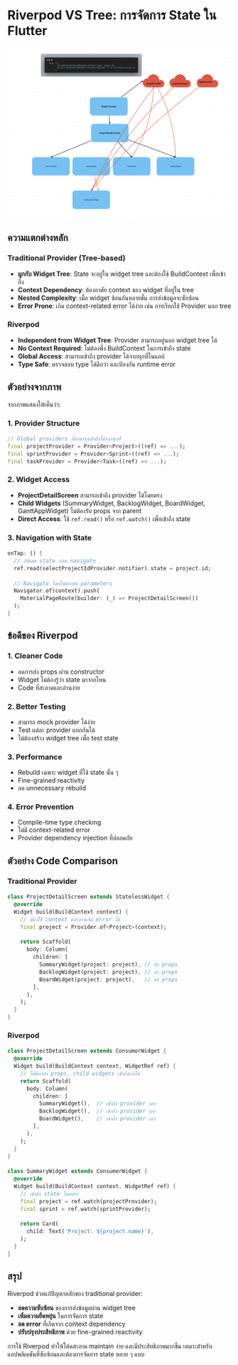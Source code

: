 # Riverpod VS Tree: การจัดการ State ใน Flutter

![riverpod vs tree](images/riverpodvstree.png)

## ความแตกต่างหลัก

### Traditional Provider (Tree-based)
- **ผูกกับ Widget Tree**: State จะอยู่ใน widget tree และต้องใช้ BuildContext เพื่อเข้าถึง
- **Context Dependency**: ต้องอาศัย context ของ widget ที่อยู่ใน tree
- **Nested Complexity**: เมื่อ widget ซ้อนกันหลายชั้น การส่งข้อมูลจะซับซ้อน
- **Error Prone**: เกิด context-related error ได้ง่าย เช่น การเรียกใช้ Provider นอก tree

### Riverpod
- **Independent from Widget Tree**: Provider สามารถอยู่นอก widget tree ได้
- **No Context Required**: ไม่ต้องพึ่ง BuildContext ในการเข้าถึง state
- **Global Access**: สามารถเข้าถึง provider ได้จากทุกที่ในแอป
- **Type Safe**: ตรวจสอบ type ได้ดีกว่า และป้องกัน runtime error

## ตัวอย่างจากภาพ

จากภาพแสดงให้เห็นว่า:

### 1. Provider Structure
```dart
// Global providers ที่สามารถเข้าถึงได้จากทุกที่
final projectProvider = Provider<Project>((ref) => ...);
final sprintProvider = Provider<Sprint>((ref) => ...);
final taskProvider = Provider<Task>((ref) => ...);
```

### 2. Widget Access
- **ProjectDetailScreen** สามารถเข้าถึง provider ได้โดยตรง
- **Child Widgets** (SummaryWidget, BacklogWidget, BoardWidget, GanttAppWidget) ไม่ต้องรับ props จาก parent
- **Direct Access**: ใช้ `ref.read()` หรือ `ref.watch()` เพื่อเข้าถึง state

### 3. Navigation with State
```dart
onTap: () {
  // อัปเดต state ก่อน navigate
  ref.read(selectProjectIdProvider.notifier).state = project.id;
  
  // Navigate โดยไม่ต้องส่ง parameters
  Navigator.of(context).push(
    MaterialPageRoute(builder: (_) => ProjectDetailScreen())
  );
}
```

## ข้อดีของ Riverpod

### 1. **Cleaner Code**
- ลดการส่ง props ผ่าน constructor
- Widget ไม่ต้องรู้ว่า state มาจากไหน
- Code ที่สะอาดและอ่านง่าย

### 2. **Better Testing**
- สามารถ mock provider ได้ง่าย
- Test แต่ละ provider แยกกันได้
- ไม่ต้องสร้าง widget tree เพื่อ test state

### 3. **Performance**
- Rebuild เฉพาะ widget ที่ใช้ state นั้น ๆ
- Fine-grained reactivity
- ลด unnecessary rebuild

### 4. **Error Prevention**
- Compile-time type checking
- ไม่มี context-related error
- Provider dependency injection ที่ปลอดภัย

## ตัวอย่าง Code Comparison

### Traditional Provider
```dart
class ProjectDetailScreen extends StatelessWidget {
  @override
  Widget build(BuildContext context) {
    // ต้องใช้ context และอาจเกิด error ได้
    final project = Provider.of<Project>(context);
    
    return Scaffold(
      body: Column(
        children: [
          SummaryWidget(project: project), // ส่ง props
          BacklogWidget(project: project), // ส่ง props
          BoardWidget(project: project),   // ส่ง props
        ],
      ),
    );
  }
}
```

### Riverpod
```dart
class ProjectDetailScreen extends ConsumerWidget {
  @override
  Widget build(BuildContext context, WidgetRef ref) {
    // ไม่ต้องส่ง props, child widgets เข้าถึงเองได้
    return Scaffold(
      body: Column(
        children: [
          SummaryWidget(),  // เข้าถึง provider เอง
          BacklogWidget(),  // เข้าถึง provider เอง
          BoardWidget(),    // เข้าถึง provider เอง
        ],
      ),
    );
  }
}

class SummaryWidget extends ConsumerWidget {
  @override
  Widget build(BuildContext context, WidgetRef ref) {
    // เข้าถึง state โดยตรง
    final project = ref.watch(projectProvider);
    final sprint = ref.watch(sprintProvider);
    
    return Card(
      child: Text('Project: ${project.name}'),
    );
  }
}
```

## สรุป

Riverpod ช่วยแก้ปัญหาหลักของ traditional provider:
- **ลดความซับซ้อน** ของการส่งข้อมูลผ่าน widget tree
- **เพิ่มความยืดหยุ่น** ในการจัดการ state
- **ลด error** ที่เกิดจาก context dependency
- **ปรับปรุงประสิทธิภาพ** ด้วย fine-grained reactivity

การใช้ Riverpod ทำให้โค้ดสะอาด maintain ง่าย และมีประสิทธิภาพมากขึ้น เหมาะสำหรับแอปพลิเคชันที่ซับซ้อนและต้องการจัดการ state หลาย ๆ แบบ

